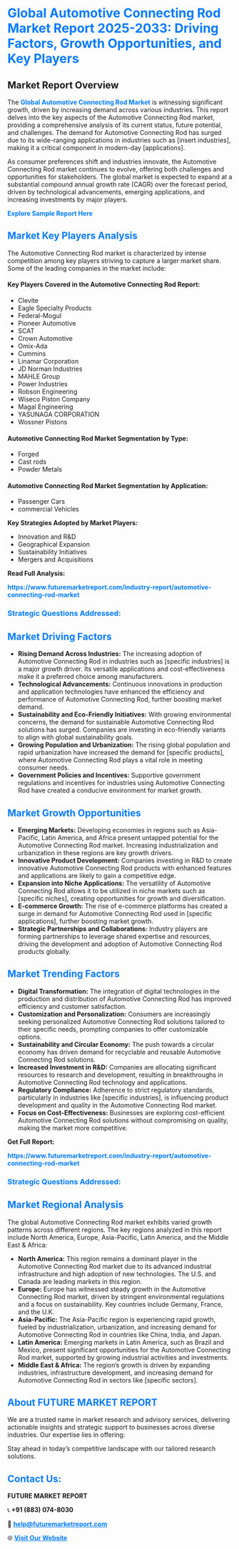 <h1 style="color: #007BFF;">Global Automotive Connecting Rod Market Report 2025-2033: Driving Factors, Growth Opportunities, and Key Players</h1>

<section id="overview">
<h2>Market Report Overview</h2>
<p>The <a href="https://www.futuremarketreport.com/industry-report/automotive-connecting-rod-market" style="color: #007BFF; text-decoration: none;"><strong>Global Automotive Connecting Rod Market</strong></a> is witnessing significant growth, driven by increasing demand across various industries. This report delves into the key aspects of the Automotive Connecting Rod market, providing a comprehensive analysis of its current status, future potential, and challenges. The demand for Automotive Connecting Rod has surged due to its wide-ranging applications in industries such as [insert industries], making it a critical component in modern-day [applications].</p>
<p>As consumer preferences shift and industries innovate, the Automotive Connecting Rod market continues to evolve, offering both challenges and opportunities for stakeholders. The global market is expected to expand at a substantial compound annual growth rate (CAGR) over the forecast period, driven by technological advancements, emerging applications, and increasing investments by major players.</p>
</section>

<section id="overview">
<p><a href="https://www.futuremarketreport.com/request-sample/reportId=56166" style="color: #007BFF; text-decoration: none;"><strong>Explore Sample Report Here</strong></a></p>
</section>

<section id="key-players">
<h2 style="color: #007BFF;">Market Key Players Analysis</h2>
<p>The Automotive Connecting Rod market is characterized by intense competition among key players striving to capture a larger market share. Some of the leading companies in the market include:</p>
<h4>Key Players Covered in the Automotive Connecting Rod Report:</h4>
<ul><li>Clevite</li><li>Eagle Specialty Products</li><li>Federal-Mogul</li><li>Pioneer Automotive</li><li>SCAT</li><li>Crown Automotive</li><li>Omix-Ada</li><li>Cummins</li><li>Linamar Corporation</li><li>JD Norman Industries</li><li>MAHLE Group</li><li>Power Industries</li><li>Robson Engineering</li><li>Wiseco Piston Company</li><li>Magal Engineering</li><li>YASUNAGA CORPORATION</li><li>Wossner Pistons</li></ul>
<h4>Automotive Connecting Rod Market Segmentation by Type:</h4>
<ul><li>Forged</li><li>Cast rods</li><li>Powder Metals</li></ul>

<h4>Automotive Connecting Rod Market Segmentation by Application:</h4>
<ul><li>Passenger Cars</li><li>commercial Vehicles</li></ul>
<p><strong>Key Strategies Adopted by Market Players:</strong></p>
<ul>
<li>Innovation and R&D</li>
<li>Geographical Expansion</li>
<li>Sustainability Initiatives</li>
<li>Mergers and Acquisitions</li>
</ul>
</section>

<section>
<p><strong>Read Full Analysis: </strong></p><a href="https://www.futuremarketreport.com/industry-report/automotive-connecting-rod-market" style="color: #007BFF; text-decoration: none;"><strong>https://www.futuremarketreport.com/industry-report/automotive-connecting-rod-market</strong></a>
<h3 style="color: #007BFF;">Strategic Questions Addressed:</h3>
</section>

<section id="driving-factors">
<h2 style="color: #007BFF;">Market Driving Factors</h2>
<ul>
<li><strong>Rising Demand Across Industries:</strong> The increasing adoption of Automotive Connecting Rod in industries such as [specific industries] is a major growth driver. Its versatile applications and cost-effectiveness make it a preferred choice among manufacturers.</li>
<li><strong>Technological Advancements:</strong> Continuous innovations in production and application technologies have enhanced the efficiency and performance of Automotive Connecting Rod, further boosting market demand.</li>
<li><strong>Sustainability and Eco-Friendly Initiatives:</strong> With growing environmental concerns, the demand for sustainable Automotive Connecting Rod solutions has surged. Companies are investing in eco-friendly variants to align with global sustainability goals.</li>
<li><strong>Growing Population and Urbanization:</strong> The rising global population and rapid urbanization have increased the demand for [specific products], where Automotive Connecting Rod plays a vital role in meeting consumer needs.</li>
<li><strong>Government Policies and Incentives:</strong> Supportive government regulations and incentives for industries using Automotive Connecting Rod have created a conducive environment for market growth.</li>
</ul>
</section>

<section id="growth-opportunities">
<h2 style="color: #007BFF;">Market Growth Opportunities</h2>
<ul>
<li><strong>Emerging Markets:</strong> Developing economies in regions such as Asia-Pacific, Latin America, and Africa present untapped potential for the Automotive Connecting Rod market. Increasing industrialization and urbanization in these regions are key growth drivers.</li>
<li><strong>Innovative Product Development:</strong> Companies investing in R&D to create innovative Automotive Connecting Rod products with enhanced features and applications are likely to gain a competitive edge.</li>
<li><strong>Expansion into Niche Applications:</strong> The versatility of Automotive Connecting Rod allows it to be utilized in niche markets such as [specific niches], creating opportunities for growth and diversification.</li>
<li><strong>E-commerce Growth:</strong> The rise of e-commerce platforms has created a surge in demand for Automotive Connecting Rod used in [specific applications], further boosting market growth.</li>
<li><strong>Strategic Partnerships and Collaborations:</strong> Industry players are forming partnerships to leverage shared expertise and resources, driving the development and adoption of Automotive Connecting Rod products globally.</li>
</ul>
</section>

<section id="trending-factors">
<h2 style="color: #007BFF;">Market Trending Factors</h2>
<ul>
<li><strong>Digital Transformation:</strong> The integration of digital technologies in the production and distribution of Automotive Connecting Rod has improved efficiency and customer satisfaction.</li>
<li><strong>Customization and Personalization:</strong> Consumers are increasingly seeking personalized Automotive Connecting Rod solutions tailored to their specific needs, prompting companies to offer customizable options.</li>
<li><strong>Sustainability and Circular Economy:</strong> The push towards a circular economy has driven demand for recyclable and reusable Automotive Connecting Rod solutions.</li>
<li><strong>Increased Investment in R&D:</strong> Companies are allocating significant resources to research and development, resulting in breakthroughs in Automotive Connecting Rod technology and applications.</li>
<li><strong>Regulatory Compliance:</strong> Adherence to strict regulatory standards, particularly in industries like [specific industries], is influencing product development and quality in the Automotive Connecting Rod market.</li>
<li><strong>Focus on Cost-Effectiveness:</strong> Businesses are exploring cost-efficient Automotive Connecting Rod solutions without compromising on quality, making the market more competitive.</li>
</ul>
</section>

<section>
<p><strong>Get Full Report: </strong></p><a href="https://www.futuremarketreport.com/industry-report/automotive-connecting-rod-market" style="color: #007BFF; text-decoration: none;"><strong>https://www.futuremarketreport.com/industry-report/automotive-connecting-rod-market</strong></a>
<h3 style="color: #007BFF;">Strategic Questions Addressed:</h3>
</section>


<section id="regional-analysis">
<h2 style="color: #007BFF;">Market Regional Analysis</h2>
<p>The global Automotive Connecting Rod market exhibits varied growth patterns across different regions. The key regions analyzed in this report include North America, Europe, Asia-Pacific, Latin America, and the Middle East & Africa:</p>
<ul>
<li><strong>North America:</strong> This region remains a dominant player in the Automotive Connecting Rod market due to its advanced industrial infrastructure and high adoption of new technologies. The U.S. and Canada are leading markets in this region.</li>
<li><strong>Europe:</strong> Europe has witnessed steady growth in the Automotive Connecting Rod market, driven by stringent environmental regulations and a focus on sustainability. Key countries include Germany, France, and the U.K.</li>
<li><strong>Asia-Pacific:</strong> The Asia-Pacific region is experiencing rapid growth, fueled by industrialization, urbanization, and increasing demand for Automotive Connecting Rod in countries like China, India, and Japan.</li>
<li><strong>Latin America:</strong> Emerging markets in Latin America, such as Brazil and Mexico, present significant opportunities for the Automotive Connecting Rod market, supported by growing industrial activities and investments.</li>
<li><strong>Middle East & Africa:</strong> The region’s growth is driven by expanding industries, infrastructure development, and increasing demand for Automotive Connecting Rod in sectors like [specific sectors].</li>
</ul>
</section>

<footer>
<h2 style="color: #007BFF;">About FUTURE MARKET REPORT</h2>
<p>We are a trusted name in market research and advisory services, delivering actionable insights and strategic support to businesses across diverse industries. Our expertise lies in offering:</p>

<p>Stay ahead in today’s competitive landscape with our tailored research solutions.</p>

<h2 style="color: #007BFF;">Contact Us:</h2>
<p><strong>FUTURE MARKET REPORT</strong></p>
<p>📞 <strong>+91 (883) 074-8030</strong></p>
<p>📧 <strong><a href="mailto:help@futuremarketreport.com" style="color: #007BFF;">help@futuremarketreport.com</a></strong></p>
<p>🌐 <strong><a href="https://www.futuremarketreport.com/" style="color: #007BFF;">Visit Our Website</a></strong></p>
</footer>